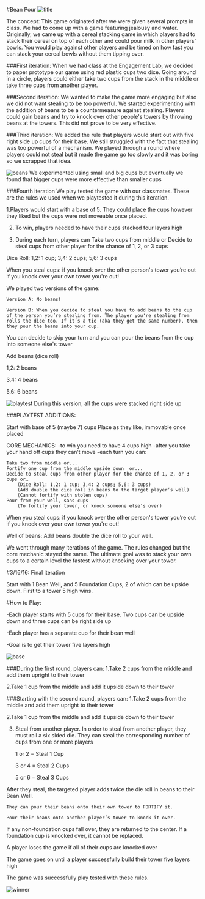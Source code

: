 #Bean Pour
![title](http://i.imgur.com/os4GwJj.png)

The concept: This game originated after we were given several prompts in class. We had to come up with a game featuring jealousy and water. Originally, we came up with a cereal stacking game in which players had to stack their cereal on top of each other and could pour milk in other players' bowls. You would play against other players and be timed on how fast you can stack your cereal bowls without them tipping over.

###First iteration: 
When we had class at the Engagement Lab, we decided to paper prototype our game using red plastic cups two dice. 
Going around in a circle, players could either take two cups from the stack in the middle or take three cups from another player.


###Second iteration:
We wanted to make the game more engaging but also we did not want stealing to be too powerful. We started experimenting with the addition of beans to be a countermeasure against stealing. Players could gain beans and try to knock over other people's towers by throwing beans at the towers. This did not prove to be very effective.

###Third iteration:
We added the rule that players would start out with five right side up cups for their base. We still struggled with the fact that stealing was too powerful of a mechanism. We played through a round where players could not steal but it made the game go too slowly and it was boring so we scrapped that idea.

![beans](http://i.imgur.com/t6reuoZ.jpg)
We experimented using small and big cups but eventually we found that bigger cups were more effective than smaller cups


###Fourth iteration
We play tested the game with our classmates. These are the rules we used when we playtested it during this iteration.

1.Players would start with a base of 5. They could place the cups however they liked but the cups were not moveable once placed.

2. To win, players needed to have their cups stacked four layers high

3. During each turn, players can
		Take two cups from middle or
		Decide to steal cups from other player for the chance of 1, 2, or 3 cups
				
Dice Roll: 1,2: 1 cup; 3,4: 2 cups; 5,6: 3 cups 

When you steal cups:
	if you knock over the other person's tower you’re out
	if you knock over your own tower you're out!

We played two versions of the game:

	Version A: No beans!
	
	Version B: When you decide to steal you have to add beans to the cup of the person you’re stealing from. The player you're stealing from rolls the dice too. If it’s a tie (aka they get the same number), then they pour the beans into your cup.

You can decide to skip your turn and you can pour the beans from the cup into someone else's tower 

Add beans (dice roll)

1,2: 2 beans

3,4: 4 beans

5,6: 6 beans

![playtest](http://i.imgur.com/LFRW7h0.jpg)
During this version, all the cups were stacked right side up


###PLAYTEST ADDITIONS:

Start with base of 5 (maybe 7) cups
Place as they like, immovable once placed 
 
CORE MECHANICS: 
-to win you need to have 4 cups high
-after you take your hand off cups they can’t move
-each turn you can:	

	Take two from middle or...
 	Fortify one cup from the middle upside down  or...
	Decide to steal cups from other player for the chance of 1, 2, or 3 cups or…	
		(Dice Roll: 1,2: 1 cup; 3,4: 2 cups; 5,6: 3 cups)
		(Add double the dice roll in beans to the target player’s well)
		(Cannot fortify with stolen cups)
	Pour from your well, sans cups
		(To fortify your tower, or knock someone else’s over)

When you steal cups:
if you knock over the other person's tower you’re out
if you knock over your own tower you're out!

Well of beans:
Add beans double the dice roll to your well.


We went through many iterations of the game. The rules changed but the core mechanic stayed the same. The ultimate goal was to stack your own cups to a certain level the fastest without knocking over your tower. 


#3/16/16: Final iteration

Start with 1 Bean Well, and 5 Foundation Cups, 2 of which can be upside down. First to a tower 5 high wins.

#How to Play:

-Each player starts with 5 cups for their base. Two cups can be upside down and three cups can be right side up

-Each player has a separate cup for their bean well

-Goal is to get their tower five layers high

![base](http://i.imgur.com/g2qwKA5.jpg)


###During the first round, players can:
1.Take 2 cups from the middle and add them upright to their tower

2.Take 1 cup from the middle and add it upside down to their tower

###Starting with the second round, players can:
1.Take 2 cups from the middle and add them upright to their tower

2.Take 1 cup from the middle and add it upside down to their tower

3. Steal from another player. In order to steal from another player, they must roll a six sided die. They can steal the corresponding number of cups from one or more players

	1 or 2 = Steal 1 Cup
	
	3 or 4 = Steal 2 Cups
	
	5 or 6 = Steal 3 Cups
	
After they steal, the targeted player adds twice the die roll in beans to their Bean Well.

	They can pour their beans onto their own tower to FORTIFY it.
	
	Pour their beans onto another player’s tower to knock it over.
	
If any non-foundation cups fall over, they are returned to the center. If a foundation cup is knocked over, it cannot be replaced.

A player loses the game if all of their cups are knocked over

The game goes on until a player successfully build their tower five layers high

The game was successfully play tested with these rules.

![winner](http://i.imgur.com/VeMzPPU.jpg)

